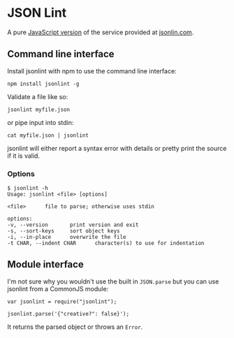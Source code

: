 JSON Lint
=========

A pure [JavaScript version](http://zaach.github.com/jsonlint/) of the service provided at [jsonlin.com](http://jsonlint.com).

## Command line interface
Install jsonlint with npm to use the command line interface:

    npm install jsonlint -g

Validate a file like so:

    jsonlint myfile.json

or pipe input into stdin:

    cat myfile.json | jsonlint

jsonlint will either report a syntax error with details or pretty print the source if it is valid.

### Options

    $ jsonlint -h
    Usage: jsonlint <file> [options]

    <file>		file to parse; otherwise uses stdin

    options:
    -v, --version		print version and exit
    -s, --sort-keys		sort object keys
    -i, --in-place		overwrite the file
    -t CHAR, --indent CHAR		character(s) to use for indentation

## Module interface

I'm not sure why you wouldn't use the built in `JSON.parse` but you can use jsonlint from a CommonJS module:

    var jsonlint = require("jsonlint");

    jsonlint.parse('{"creative?": false}');

It returns the parsed object or throws an `Error`.
